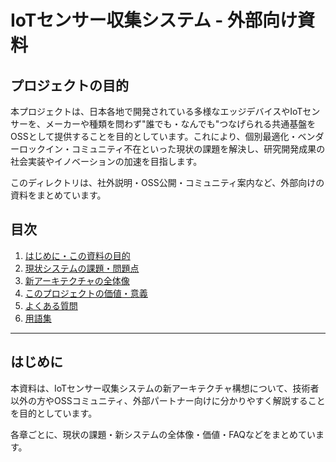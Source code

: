 # IoTセンサー収集システム - 外部向け資料

## プロジェクトの目的

本プロジェクトは、日本各地で開発されている多様なエッジデバイスやIoTセンサーを、メーカーや種類を問わず"誰でも・なんでも"つなげられる共通基盤をOSSとして提供することを目的としています。これにより、個別最適化・ベンダーロックイン・コミュニティ不在といった現状の課題を解決し、研究開発成果の社会実装やイノベーションの加速を目指します。

このディレクトリは、社外説明・OSS公開・コミュニティ案内など、外部向けの資料をまとめています。

## 目次

1. [はじめに・この資料の目的](#はじめに)
2. [現状システムの課題・問題点](problems.md)
3. [新アーキテクチャの全体像](system-overview.md)
4. [このプロジェクトの価値・意義](value-proposition.md)
5. [よくある質問](faq.md)
6. [用語集](glossary.md)

---

## はじめに

本資料は、IoTセンサー収集システムの新アーキテクチャ構想について、技術者以外の方やOSSコミュニティ、外部パートナー向けに分かりやすく解説することを目的としています。

各章ごとに、現状の課題・新システムの全体像・価値・FAQなどをまとめています。
